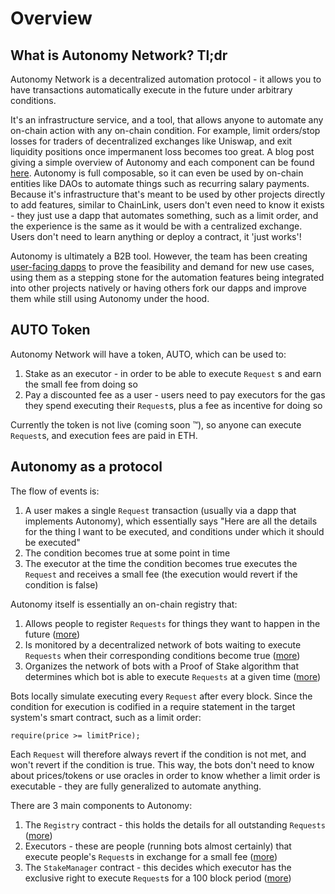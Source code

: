 # Overview

## What is Autonomy Network? Tl;dr

Autonomy Network is a decentralized automation protocol - it allows you to have transactions automatically execute in the future under arbitrary conditions.

It's an infrastructure service, and a tool, that allows anyone to automate any on-chain action with any on-chain condition. For example, limit orders/stop losses for traders of decentralized exchanges like Uniswap, and exit liquidity positions once impermanent loss becomes too great. A blog post giving a simple overview of Autonomy and each component can be found [here](https://autonomynetwork.medium.com/how-autonomy-works-simple-6c0059a2ee89). Autonomy is full composable, so it can even be used by on-chain entities like DAOs to automate things such as recurring salary payments. Because it's infrastructure that's meant to be used by other projects directly to add features, similar to ChainLink, users don't even need to know it exists - they just use a dapp that automates something, such as a limit order, and the experience is the same as it would be with a centralized exchange. Users don't need to learn anything or deploy a contract, it 'just works'!

Autonomy is ultimately a B2B tool. However, the team has been creating [user-facing dapps](https://app.gitbook.com/o/-MeA5RrsH6Q0j4yLUM7C/s/-MeA4rd8vgaMQcZpHyck/\~/changes/UhpBbn5ORQOyQ2bqWvF8/autonomy-network/products) to prove the feasibility and demand for new use cases, using them as a stepping stone for the automation features being integrated into other projects natively or having others fork our dapps and improve them while still using Autonomy under the hood.

## AUTO Token

Autonomy Network will have a token, AUTO, which can be used to:

1. Stake as an executor - in order to be able to execute `Request` s and earn the small fee from doing so
2. Pay a discounted fee as a user - users need to pay executors for the gas they spend executing their `Request`s, plus a fee as incentive for doing so

Currently the token is not live (coming soon ™), so anyone can execute `Request`s, and execution fees are paid in ETH.

## Autonomy as a protocol

The flow of events is:

1. A user makes a single `Request` transaction (usually via a dapp that implements Autonomy), which essentially says "Here are all the details for the thing I want to be executed, and conditions under which it should be executed"
2. The condition becomes true at some point in time
3. The executor at the time the condition becomes true executes the `Request` and receives a small fee (the execution would revert if the condition is false)

Autonomy itself is essentially an on-chain registry that:

1. Allows people to register `Requests` for things they want to happen in the future ([more](autonomy-network/system-components/the-registry.md))
2. Is monitored by a decentralized network of bots waiting to execute `Requests` when their corresponding conditions become true ([more](autonomy-network/system-components/executors.md))
3. Organizes the network of bots with a Proof of Stake algorithm that determines which bot is able to execute `Requests` at a given time ([more](autonomy-network/system-components/staking.md))

Bots locally simulate executing every `Request` after every block. Since the condition for execution is codified in a require statement in the target system's smart contract, such as a limit order:

`require(price >= limitPrice);`

Each `Request` will therefore always revert if the condition is not met, and won't revert if the condition is true. This way, the bots don't need to know about prices/tokens or use oracles in order to know whether a limit order is executable - they are fully generalized to automate anything.

There are 3 main components to Autonomy:

1. The `Registry` contract - this holds the details for all outstanding `Requests` ([more](autonomy-network/system-components/the-registry.md))
2. Executors - these are people (running bots almost certainly) that execute people's `Request`s in exchange for a small fee ([more](autonomy-network/system-components/executors.md))
3. The `StakeManager` contract - this decides which executor has the exclusive right to execute `Request`s for a 100 block period ([more](autonomy-network/system-components/staking.md))



